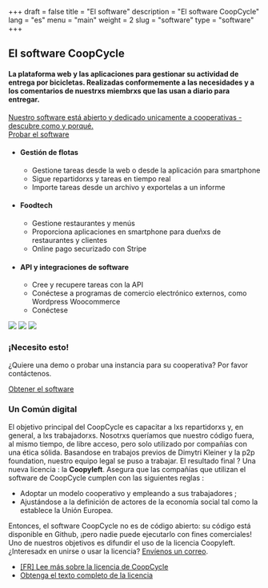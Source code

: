 +++
draft = false
title = "El software"
description = "El software CoopCycle"
lang = "es"
menu = "main"
weight = 2
slug = "software"
type = "software"
+++

<div class="row justify-content-center banner">
    <div class="col-md-10 col-md-offset-1 text-center">
        <h2 class="h2">El software CoopCycle</h2>
        <h4 class="h4">La plataforma web y las aplicaciones para gestionar su actividad de entrega por bicicletas. Realizadas conformemente a las necesidades y a los comentarios de nuestrxs miembrxs que las usan a diario para entregar.</h4>
        <a class="text-small know-more" href="#digital-common">Nuestro software está abierto y dedicado unicamente a cooperativas - descubre como y porqué.</a>
    </div>
</div>

<div class="text-center">
    <a target="_blank" href="https://demo.coopcycle.org/es/" class="btn btn-big text-big">Probar el software</a>
</div>

<div class="row justify-content-center banner">
    <ul class="nav">
        <li class="col-md-4 active" data-toggle="tab" data-target="#fleet">
            <div class="feature-group">
                <h4 class="h4">Gestión de flotas</h4>
                <ul class="list-features">
                    <li class="list-features--el">Gestione tareas desde la web o desde la aplicación para smartphone</li>
                    <li class="list-features--el">Sigue repartidorxs y tareas en tiempo real</li>
                    <li class="list-features--el">Importe tareas desde un archivo y exportelas a un informe</li>
                </ul>
            </div>
        </li>
        <li class="col-md-4" data-toggle="tab" data-target="#foodtech" >
            <div class="feature-group">
                <h4 class="h4">Foodtech</h4>
                <ul class="list-features">
                    <li class="list-features--el">Gestione restaurantes y menús</li>
                    <li class="list-features--el">Proporciona aplicaciones en smartphone para dueñxs de restaurantes y clientes</li>
                    <li class="list-features--el">Online pago securizado con Stripe</li>
                </ul>
            </div>
        </li>
        <li class="col-md-4" data-toggle="tab" data-target="#api" >
            <div class="feature-group">
                <h4 class="h4">API y integraciones de software</h4>
                <ul class="list-features">
                    <li class="list-features--el">Cree y recupere tareas con la API</li>
                    <li class="list-features--el">Conéctese a programas de comercio electrónico externos, como Wordpress Woocommerce</li>
                    <li class="list-features--el">Conéctese </li>
                </ul>
            </div>
        </li>
    </ul>
    <div class="tab-content col-md-12">
        <img id="fleet" class="tab-pane active" src="/images/dispatch.jpg">
        <img id="foodtech" class="tab-pane" src="/images/foodtech.jpg">
        <img id="api" class="tab-pane" src="/images/fleurs-dici.jpg">
    </div>
</div>

<div class="row justify-content-center banner">
    <div class="col-md-10 col-md-offset-1 text-center">
        <h3 class="h3">¡Necesito esto!</h3>
        <p>
            ¿Quiere una demo o probar una instancia para su cooperativa? Por favor contáctenos.<br>
        </p>
        <div class="text-center">
          <a target="_blank" href="mailto:contact@coopcycle.org" class="btn btn-big text-big">Obtener el software</a>
        </div>
    </div>
</div>


<div id="digital-common" class="row justify-content-center banner">
    <div class="col-md-10 col-md-offset-1 text-center">
        <h3 class="h3">Un Común digital</h3>
    </div>
    <div class="col-md-8 col-md-offset-2">
        <div class="row">
            <p>
                <span>El objetivo principal del CoopCycle es capacitar a lxs repartidorxs y, en general, a lxs trabajadorxs. Nosotrxs queríamos que nuestro código fuera, al mismo tiempo, de libre acceso, pero solo utilizado por compañías con una ética sólida. Basandose en trabajos previos de Dimytri Kleiner y la p2p foundation, nuestro equipo legal se puso a trabajar. El resultado final ? Una nueva licencia : la <strong>Coopyleft</strong>. Asegura que las compañías que utilizan el software de CoopCycle cumplen con las siguientes reglas :</span>
                <ul>
                    <li>
                        Adoptar un modelo cooperativo y empleando a sus trabajadores ;
                    </li>
                    <li>
                        Ajustándose a la definición de actores de la economía social tal como la establece la Unión Europea.
                    </li>
                </ul>
            </p>
            <p>
                <span> Entonces, el software CoopCycle no es de código abierto: su código está disponible en Github, ¡pero nadie puede ejecutarlo con fines comerciales! Uno de nuestros objetivos es difundir el uso de la licencia Coopyleft. ¿Interesadx en unirse o usar la licencia? <a href="mailto:contact@coopcycle.org">Envíenos un correo</a>.</span>
                <ul>
                    <li>
                        <a target="_blank" href="https://blogs.mediapart.fr/coopcycle/blog/170418/comment-proteger-le-logiciel-ouvert-coopcycle-de-la-predation-capitaliste" class="know-more">[FR] Lee más sobre la licencia de CoopCycle</a>
                    </li>
                    <li>
                        <a target="_blank" href="https://wiki.coopcycle.org/fr:licenseen" class="know-more">Obtenga el texto completo de la licencia</a><br>
                    </li>
                </ul>
            </p>
        </div>
    </div>
</div>
